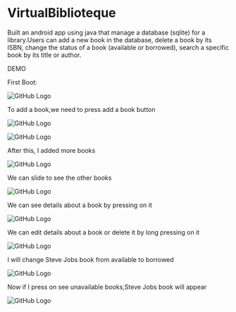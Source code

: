 # VirtualBiblioteque

Built an android app using java that manage a database (sqlite) for a library.Users can add a new book in the database, delete a book by its ISBN, change the status of a book (available or borrowed), search a specific book by its title or author.

DEMO

First Boot:

![GitHub Logo](/Screenshots/FirstBoot.png)


To add a book,we need to press add a book button

![GitHub Logo](/Screenshots/AddBook1.png)

![GitHub Logo](/Screenshots/AddBook2.png)

After this, I added more books

![GitHub Logo](/Screenshots/MoreBooksAdded1.png)

We can slide to see the other books

![GitHub Logo](/Screenshots/MoreBooksAdded2.png)


We can see details about a book by pressing on it

![GitHub Logo](/Screenshots/Detailes.png)

We can edit details about a book or delete it by long pressing on it

![GitHub Logo](/Screenshots/DeleteBook.png)


I will change Steve Jobs book from available to borrowed

![GitHub Logo](/Screenshots/ChangeStatus.png)

Now if I press on see unavailable books,Steve Jobs book will appear

![GitHub Logo](/Screenshots/AvailableBooks.png)

